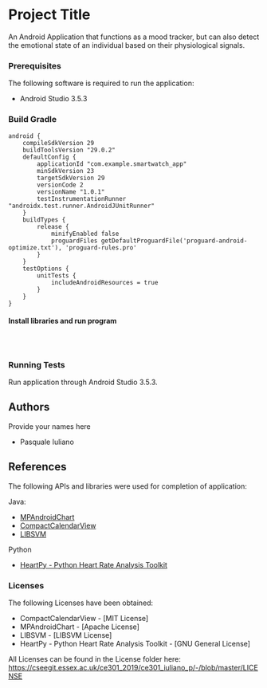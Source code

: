 # Project Title
An Android Application that functions as a mood tracker, but can also 
detect the emotional state of an individual based on their physiological signals.

### Prerequisites
The following software is required to run the application:
* Android Studio 3.5.3

### Build Gradle
```
android {
    compileSdkVersion 29
    buildToolsVersion "29.0.2"
    defaultConfig {
        applicationId "com.example.smartwatch_app"
        minSdkVersion 23
        targetSdkVersion 29
        versionCode 2
        versionName "1.0.1"
        testInstrumentationRunner "androidx.test.runner.AndroidJUnitRunner"
    }
    buildTypes {
        release {
            minifyEnabled false
            proguardFiles getDefaultProguardFile('proguard-android-optimize.txt'), 'proguard-rules.pro'
        }
    }
    testOptions {
        unitTests {
            includeAndroidResources = true
        }
    }
}
```

#### Install libraries and run program

```



```

### Running Tests
Run application through Android Studio 3.5.3.

## Authors
Provide your names here
* Pasquale Iuliano

## References
The following APIs and libraries were used for completion of application:

Java:
* [MPAndroidChart](https://github.com/PhilJay/MPAndroidChart)
* [CompactCalendarView](https://github.com/SundeepK/CompactCalendarView)
* [LIBSVM](https://www.csie.ntu.edu.tw/~cjlin/libsvm/)

Python
* [HeartPy - Python Heart Rate Analysis Toolkit](https://github.com/paulvangentcom/heartrate_analysis_python)


### Licenses
The following Licenses have been obtained:
* CompactCalendarView - [MIT License]
* MPAndroidChart - [Apache License]
* LIBSVM - [LIBSVM License]
* HeartPy - Python Heart Rate Analysis Toolkit - [GNU General License]

All Licenses can be found in the License folder here: https://cseegit.essex.ac.uk/ce301_2019/ce301_iuliano_p/-/blob/master/LICENSE












